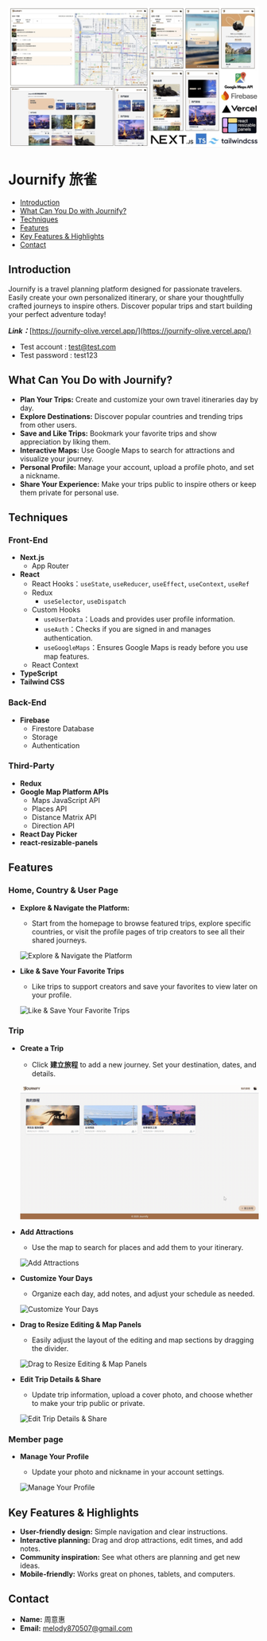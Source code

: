   ![Journify](https://github.com/1Hui57/Journify/blob/develop/public/Journify-structure.jpg)

# Journify 旅雀

- [Introduction](#introduction)
- [What Can You Do with Journify?](#what-can-you-do-with-journify)
- [Techniques](#techniques)
- [Features](#features)
- [Key Features & Highlights](#key-features--highlights)
- [Contact](#contact)

## Introduction

Journify is a travel planning platform designed for passionate travelers. Easily create your own personalized itinerary, or share your thoughtfully crafted journeys to inspire others. Discover popular trips and start building your perfect adventure today!

**_Link：_**[https://journify-olive.vercel.app/](https://journify-olive.vercel.app/)

- Test account : test@test.com
- Test password : test123

## What Can You Do with Journify?

- **Plan Your Trips:** Create and customize your own travel itineraries day by day.
- **Explore Destinations:** Discover popular countries and trending trips from other users.
- **Save and Like Trips:** Bookmark your favorite trips and show appreciation by liking them.
- **Interactive Maps:** Use Google Maps to search for attractions and visualize your journey.
- **Personal Profile:** Manage your account, upload a profile photo, and set a nickname.
- **Share Your Experience:** Make your trips public to inspire others or keep them private for personal use.

## Techniques

### Front-End
- **Next.js**
  - App Router
- **React**
  - React Hooks：`useState`, `useReducer`, `useEffect`, `useContext`, `useRef`
  - Redux 
    - `useSelector`, `useDispatch`
  - Custom Hooks
    - `useUserData`：Loads and provides user profile information.
    - `useAuth`：Checks if you are signed in and manages authentication.
    - `useGoogleMaps`：Ensures Google Maps is ready before you use map features.
  - React Context
- **TypeScript**
- **Tailwind CSS**

### Back-End
- **Firebase**
  - Firestore Database
  - Storage
  - Authentication

### Third-Party
- **Redux**
- **Google Map Platform APIs**
  - Maps JavaScript API
  - Places API
  - Distance Matrix API
  - Direction API
- **React Day Picker**
- **react-resizable-panels**



## Features

### Home, Country & User Page
- **Explore & Navigate the Platform:**
  - Start from the homepage to browse featured trips, explore specific countries, or visit the profile pages of trip creators to see all their shared journeys.

  ![Explore & Navigate the Platform](https://github.com/1Hui57/Journify/blob/develop/public/%E5%9F%BA%E6%9C%AC%E6%93%8D%E4%BD%9C.gif)

- **Like & Save Your Favorite Trips**
  - Like trips to support creators and save your favorites to view later on your profile.
  
  ![Like & Save Your Favorite Trips](https://github.com/1Hui57/Journify/blob/develop/public/%E6%97%85%E7%A8%8B%E6%94%B6%E8%97%8F%E8%88%87%E6%84%9B%E5%BF%83.gif)

### Trip

- **Create a Trip**
  - Click **建立旅程** to add a new journey. Set your destination, dates, and details.

  ![Create a Trip](https://github.com/1Hui57/Journify/blob/develop/public/%E5%BB%BA%E7%AB%8B%E6%97%85%E7%A8%8B.gif)

- **Add Attractions**
  - Use the map to search for places and add them to your itinerary.

  ![Add Attractions](https://github.com/1Hui57/Journify/blob/develop/public/%E5%8A%A0%E5%85%A5%E6%99%AF%E9%BB%9E.gif)

- **Customize Your Days**
  - Organize each day, add notes, and adjust your schedule as needed.

  ![Customize Your Days](https://github.com/1Hui57/Journify/blob/develop/public/%E7%B7%A8%E8%BC%AF%E6%99%AF%E9%BB%9E%E8%88%87%E5%A4%A9%E6%95%B8.gif)

  
- **Drag to Resize Editing & Map Panels**
  - Easily adjust the layout of the editing and map sections by dragging the divider.

  ![Drag to Resize Editing & Map Panels](https://github.com/1Hui57/Journify/blob/develop/public/%E6%8B%96%E6%8B%89%E7%B7%A8%E8%BC%AF%E5%8D%80%E5%A1%8A%E8%88%87%E5%9C%B0%E5%9C%96%E4%BD%88%E5%B1%80.gif)
  

- **Edit Trip Details & Share**
  - Update trip information, upload a cover photo, and choose whether to make your trip public or private.

  ![Edit Trip Details & Share](https://github.com/1Hui57/Journify/blob/develop/public/%E7%B7%A8%E8%BC%AF%E6%97%85%E7%A8%8B%E5%9F%BA%E6%9C%AC%E8%B3%87%E8%A8%8A%E8%88%87%E5%85%AC%E9%96%8B.gif)

### Member page
- **Manage Your Profile**
  - Update your photo and nickname in your account settings.

  ![Manage Your Profile](https://github.com/1Hui57/Journify/blob/develop/public/%E6%9C%83%E5%93%A1%E9%A0%81%E7%B7%A8%E8%BC%AF.gif)


## Key Features & Highlights

- **User-friendly design:** Simple navigation and clear instructions.
- **Interactive planning:** Drag and drop attractions, edit times, and add notes.
- **Community inspiration:** See what others are planning and get new ideas.
- **Mobile-friendly:** Works great on phones, tablets, and computers.

## Contact
* **Name:** 周意惠
* **Email:** melody870507@gmail.com